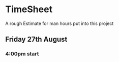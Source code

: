 # TimeSheet
A rough Estimate for man hours put into this project

## Friday 27th August
### 4:00pm start
